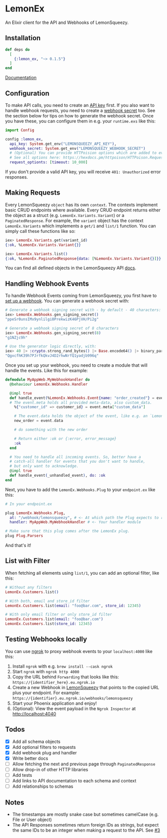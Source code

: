 # LemonEx

An Elixir client for the API and Webhooks of LemonSqueezy.

## Installation

```elixir
def deps do
  [
    {:lemon_ex, "~> 0.1.5"}
  ]
end
```

[Documentation](https://hexdocs.pm/lemon_ex/readme.html)

## Configuration

To make API calls, you need to create an [API key](https://docs.lemonsqueezy.com/docs/guides/developer-guide/getting-started) first. If you also want to handle webhook requests, you need to create a [webhook secret](https://docs.lemonsqueezy.com/api/webhooks) too. See the section below for tips on how to generate the webhook secret. Once you have these, you can configure them in e.g. your `runtime.exs` like this:

```elixir
import Config

config :lemon_ex, 
  api_key: System.get_env("LEMONSQUEEZY_API_KEY"),
  webhook_secret: System.get_env("LEMONSQUEEZY_WEBHOOK_SECRET")
  # (Optional) You can provide HTTPoision options which are added to every request.
  # See all options here: https://hexdocs.pm/httpoison/HTTPoison.Request.html#content
  request_optionts: [timeout: 10_000]
```

If you don't provide a valid API key, you will receive `401: Unauthorized` error responses.

## Making Requests

Every LemonSqueezy `object` has its own `context`. The contexts implement basic CRUD endpoints where available. Every CRUD endpoint returns either the object as a struct (e.g. `LemonEx.Variants.Variant`) or a `PaginatedResponse`. For example, the `variant` object has the context `LemonEx.Variants` which implements a `get/1` and `list/1` function. You can simply call these functions like so:

```elixir
iex> LemonEx.Variants.get(variant_id)
{:ok, %LemonEx.Variants.Variant{}}

iex> LemonEx.Variants.list()
{:ok, %LemonEx.PaginatedResponse{data: [%LemonEx.Variants.Variant{}]}}
```

You can find all defined objects in the LemonSqueezy API [docs](https://docs.lemonsqueezy.com/help).

## Handling Webhook Events

To handle Webhook Events coming from LemonSqueezy, you first have to [set up a webhook](https://app.lemonsqueezy.com/settings/webhooks/). You can generate a webhook secret with:

```elixir
# Generate a webhook signing secret with - by default - 40 characters:
iex> LemonEx.Webhooks.gen_signing_secret()
"ppeSr0unsIMx9ynlilgi0PrekwizK46PjVH/Pi2g"

# Generate a webhook signing secret of 8 characters
iex> LemonEx.Webhooks.gen_signing_secret(8)
"g1NZjc9h"

# Use the generator logic directly, with:
iex> 40 |> :crypto.strong_rand_bytes() |> Base.encode64() |> binary_part(0, 40)
"QgxcfhK39h7PJrfkQkvJ4D2rhwNrfQ1yadjb996q"
```

Once you set up your webhook, you need to create a module that will handle the events. Like this for example:

```elixir
defmodule MyAppWeb.MyWebhookHandler do
  @behaviour LemonEx.Webhooks.Handler

  @impl true
  def handle_event(%LemonEx.Webhooks.Event{name: "order_created"} = event) do
  # The event.meta holds all provided meta-data, also custom_data.
    %{"customer_id" => customer_id} = event.meta["custom_data"]

    # The event.data holds the object of the event, like e.g. an `LemonEx.Orders.Order{}`.
    new_order = event.data

    # do something with the new order

    # Return either :ok or {:error, error_message}
    :ok
  end

  # You need to handle all incoming events. So, better have a
  # catch-all handler for events that you don't want to handle,
  # but only want to acknowledge.
  @impl true
  def handle_event(_unhandled_event), do: :ok
end
```

Next, you have to add the `LemonEx.Webhooks.Plug` to your `endpoint.ex` like this:

```elixir
# In your endpoint.ex

plug LemonEx.Webhooks.Plug,
  at: "/webhook/lemonsqueezy", # <- At which path the Plug expects to receive webhooks
  handler: MyAppWeb.MyWebhookHandler # <- Your handler module

# Make sure that this plug comes after the LemonEx plug.
plug Plug.Parsers
```

And that's it!

## List with Filter

When fetching all elements using `list/1`, you can add an optional filter, like this:

```elixir
# Without any filters
LemonEx.Customers.list()

# With both, email and store_id filter
LemonEx.Customers.list(email: "foo@bar.com", store_id: 12345)

# With only email filter or only store_id filter
LemonEx.Customers.list(email: "foo@bar.com")
LemonEx.Customers.list(store_id: 12345)
```

## Testing Webhooks locally
You can use [ngrok](https://ngrok.com/) to proxy webhook events to your `localhost:4000` like this:

1. Install `ngrok` with e.g. `brew install --cask ngrok`
2. Start `ngrok` with `ngrok http 4000`
3. Copy the URL behind `Forwarding` that looks like this: `https://{identifier_here}.eu.ngrok.io` 
4. Create a new Webhook in [LemonSqueezy](https://app.lemonsqueezy.com/settings/webhooks) that points to the copied URL plus your endpoint. For example: `https://{identifier}.eu.ngrok.io/webhooks/lemonsqueezy`
5. Start your Phoenix application and enjoy!
6. (Optional): View the event payload in the `Ngrok Inspector` at [http://localhost:4040](http://localhost:4040)

## Todos

- [x] Add all schema objects
- [x] Add optional filters to requests
- [x] Add webhook plug and handler
- [x] Write better docs
- [ ] Allow fetching the next and previous page through `PaginatedResponse`
- [ ] Allow drop-in of other HTTP libraries
- [ ] Add tests
- [ ] Add links to API documentation to each schema and context
- [ ] Add relationships to schemas

## Notes

- The timestamps are mostly snake case but sometimes camelCase (e.g. File or User object)
- The API Responses sometimes return foreign IDs as strings, but expect the same IDs to be an integer when making a request to the API. See [#3](https://github.com/PJUllrich/lemon_ex/issues/3)
